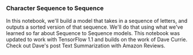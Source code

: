 ### Character Sequence to Sequence
In this notebook, we'll build a model that takes in a sequence of letters, 
and outputs a sorted version of that sequence. We'll do that using what we've 
learned so far about Sequence to Sequence models. This notebook was updated to 
work with TensorFlow 1.1 and builds on the work of Dave Currie. Check out Dave's 
post Text Summarization with Amazon Reviews.
